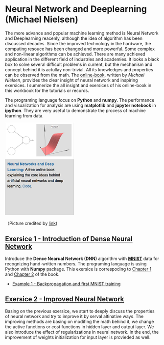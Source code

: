 # Neural Network and Deeplearning (Michael Nielsen)
The more advance and popular machine learning method is Neural Network and Deeplearning reacenly, although the idea of algorithm has been discussed decades. Since the improved technology in the hardware, the computing resouce has been changed and more powerful. Some complex and non-linear algorithms can be achieved. There are many achieved application in the different field of industries and academies. It looks a black box to solve several difficult problems in current, but the mechanism and concept behind it is actullay non-trivial. All its knowledges and properties can be observed from the math. The [online-book](http://neuralnetworksanddeeplearning.com), written by *Michael Nielsen*, provides the clear insight of neural network and inspiring exersices. I summerize the all insight and exersices of his online-book in this workbook for the tutorials or records.

The programing language focus on **Python** and **numpy**. The performance and visualization for analysis are using **matplotlib** and **jupyter notebook** in **ipython**. They are very useful to demonstrate the process of machine learning from data.

<img src="../doc/book_cover.png" height="300">

（Picture credited by [link](http://michaelnielsen.org))

## [Exersice 1 - Introduction of Dense Neural Network](Exersice_01)
Introduce the **Dence Nearual Network (DNN)** algorithm with **[MNIST](http://yann.lecun.com/exdb/mnist/)** data for recognizing hand-written numbers. The programing language is using Python with **Numpy** package. This exersice is correspoding to [Chapter 1](http://neuralnetworksanddeeplearning.com/chap1.html) and [Chapter 2](http://neuralnetworksanddeeplearning.com/chap2.html) of the book.
- [Example 1 - Backpropagation and first MNIST training](Exersice_01/Example_01_FirstMNIST.ipynb)

## [Exersice 2 - Improved Neural Network](Exersice_02)
Basing on the previous exersice, we start to deeply discuss the properties of neural network and try to improve it by serval altinative ways. The improving methods are basing on modifing the math behind it, we change the active functions or cost functions in hidden layer and output layer. We also introduce the effect of regularizations in neural network. In the end, the improvement of weights initialization for input layer is provieded as well.  
